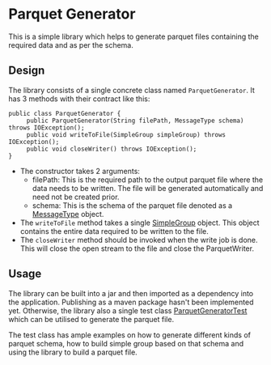 # Parquet Generator

This is a simple library which helps to generate parquet files containing the required data  and as per the schema.

## Design
The library consists of a single concrete class named `ParquetGenerator`. It has 3 methods with their contract like this:

    public class ParquetGenerator {
         public ParquetGenerator(String filePath, MessageType schema) throws IOException();
         public void writeToFile(SimpleGroup simpleGroup) throws IOException();
         public void closeWriter() throws IOException();
    }

* The constructor takes 2 arguments:
    * filePath: This is the required path to the output parquet file where the data needs to be written. The file will be generated automatically and need not be created prior.
    * schema: This is the schema of the parquet file denoted as a [MessageType](https://github.com/apache/parquet-mr/blob/master/parquet-column/src/main/java/org/apache/parquet/schema/MessageType.java) object.
* The `writeToFile` method takes a single [SimpleGroup](https://github.com/apache/parquet-mr/blob/master/parquet-column/src/main/java/org/apache/parquet/example/data/simple/SimpleGroup.java) object. This object contains the entire data required to be written to the file.
* The `closeWriter` method should be invoked when the write job is done. This will close the open stream to the file and close the ParquetWriter.

## Usage

The library can be built into a jar and then imported as a dependency into the application. Publishing as a maven package hasn't been implemented yet.
Otherwise, the library also a single test class [ParquetGeneratorTest](https://github.com/Meghajit/Parquet-Generator/blob/291bfb59705cb21f87d498997fa4fbb8fa8f0a09/lib/src/test/java/parquet/generator/ParquetGeneratorTest.java) which can be utilised to generate the parquet file.

The test class has ample examples on how to generate different kinds of parquet schema, how to build simple group based on that schema and using the library to build a parquet file.
